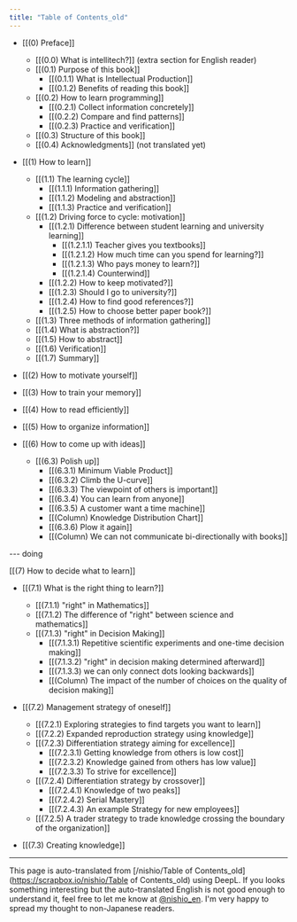 ```yaml
---
title: "Table of Contents_old"
---
```


- [[(0) Preface]]
    - [[(0.0) What is intellitech?]] (extra section for English reader)
    - [[(0.1) Purpose of this book]]
        - [[(0.1.1) What is Intellectual Production]]
        - [[(0.1.2) Benefits of reading this book]]
    - [[(0.2) How to learn programming]]
        - [[(0.2.1) Collect information concretely]]
        - [[(0.2.2) Compare and find patterns]]
        - [[(0.2.3) Practice and verification]]
    - [[(0.3) Structure of this book]]
    - [[(0.4) Acknowledgments]] (not translated yet)
- [[(1) How to learn]]
    - [[(1.1) The learning cycle]]
        - [[(1.1.1) Information gathering]]
        - [[(1.1.2) Modeling and abstraction]]
        - [[(1.1.3) Practice and verification]]
    - [[(1.2) Driving force to cycle: motivation]]
        - [[(1.2.1) Difference between student learning and university learning]]
            - [[(1.2.1.1) Teacher gives you textbooks]]
            - [[(1.2.1.2) How much time can you spend for learning?]]
            - [[(1.2.1.3) Who pays money to learn?]]
            - [[(1.2.1.4) Counterwind]]
        - [[(1.2.2) How to keep motivated?]]
        - [[(1.2.3) Should I go to university?]]
        - [[(1.2.4) How to find good references?]]
        - [[(1.2.5) How to choose better paper book?]]
    - [[(1.3) Three methods of information gathering]]
    - [[(1.4) What is abstraction?]]
    - [[(1.5) How to abstract]]
    - [[(1.6) Verification]]
    - [[(1.7) Summary]]

- [[(2) How to motivate yourself]]
- [[(3) How to train your memory]]
- [[(4) How to read efficiently]]
- [[(5) How to organize information]]

- [[(6) How to come up with ideas]]

    - [[(6.3) Polish up]]
        - [[(6.3.1) Minimum Viable Product]]
        - [[(6.3.2) Climb the U-curve]]
        - [[(6.3.3) The viewpoint of others is important]]
        - [[(6.3.4) You can learn from anyone]]
        - [[(6.3.5) A customer want a time machine]]
        - [[(Column) Knowledge Distribution Chart]]
        - [[(6.3.6) Plow it again]]
        - [[(Column) We can not communicate bi-directionally with books]]

--- doing

[[(7) How to decide what to learn]]
- [[(7.1) What is the right thing to learn?]]
    - [[(7.1.1) "right" in Mathematics]]
    - [[(7.1.2) The difference of "right" between science and mathematics]]
    - [[(7.1.3) "right" in Decision Making]]
        - [[(7.1.3.1) Repetitive scientific experiments and one-time decision making]]
        - [[(7.1.3.2) "right" in decision making determined afterward]]
        - [[(7.1.3.3) we can only connect dots looking backwards]]
        - [[(Column) The impact of the number of choices on the quality of decision making]]

- [[(7.2) Management strategy of oneself]]
    - [[(7.2.1) Exploring strategies to find targets you want to learn]]
    - [[(7.2.2) Expanded reproduction strategy using knowledge]]
    - [[(7.2.3) Differentiation strategy aiming for excellence]]
        - [[(7.2.3.1) Getting knowledge from others is low cost]]
        - [[(7.2.3.2) Knowledge gained from others has low value]]
        - [[(7.2.3.3) To strive for excellence]]
    - [[(7.2.4) Differentiation strategy by crossover]]
        - [[(7.2.4.1) Knowledge of two peaks]]
        - [[(7.2.4.2) Serial Mastery]]
        - [[(7.2.4.3) An example Strategy for new employees]]
    - [[(7.2.5) A trader strategy to trade knowledge crossing the boundary of the organization]]

- [[(7.3) Creating knowledge]]

---
This page is auto-translated from [/nishio/Table of Contents_old](https://scrapbox.io/nishio/Table of Contents_old) using DeepL. If you looks something interesting but the auto-translated English is not good enough to understand it, feel free to let me know at [@nishio_en](https://twitter.com/nishio_en). I'm very happy to spread my thought to non-Japanese readers.